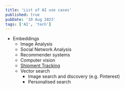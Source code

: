 ```yaml
---
title: 'List of AI use cases'
published: true
pubDate: '10 Aug 2023'
tags: ['AI', 'tech']
---
```


* Embeddings
	* Image Analysis
	* Social Network Analysis
	* Recommender systems
	* Computer vision
	* [Shipment Tracking](https://www.toptal.com/machine-learning/embeddings-in-machine-learning#use-case-shipment-tracking)
	* Vector search
		* Image search and discovery (e.g. Pinterest)
		* Personalised search